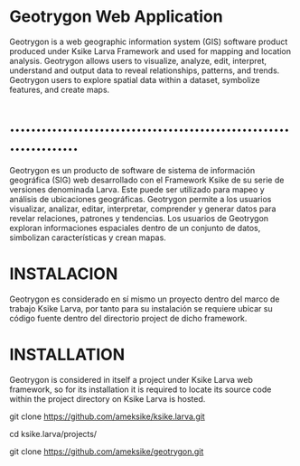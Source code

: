 # Geotrygon Web Application

Geotrygon is a web geographic information system (GIS) software product produced under Ksike Larva Framework and used for mapping and location analysis. Geotrygon allows users to visualize, analyze, edit, interpret, understand and output data to reveal relationships, patterns, and trends. Geotrygon users to explore spatial data within a dataset, symbolize features, and create maps.

# ..................................................................

Geotrygon es un producto de software de sistema de información geográfica (SIG) web desarrollado con el Framework Ksike de su serie de versiones denominada Larva. Este puede ser utilizado para mapeo y análisis de ubicaciones geográficas. Geotrygon permite a los usuarios visualizar, analizar, editar, interpretar, comprender y generar datos para revelar relaciones, patrones y tendencias. Los usuarios de Geotrygon exploran informaciones espaciales dentro de un conjunto de datos, simbolizan características y crean mapas.


# INSTALACION 
Geotrygon es considerado en sí mismo un proyecto dentro del marco de trabajo Ksike Larva, por tanto para su instalación se requiere ubicar su código fuente dentro del directorio project de dicho framework.

# INSTALLATION 
Geotrygon is considered in itself a project under Ksike Larva web framework, so for its installation it is required to locate its source code within the project directory on Ksike Larva is hosted.

git clone https://github.com/ameksike/ksike.larva.git

cd ksike.larva/projects/

git clone https://github.com/ameksike/geotrygon.git


